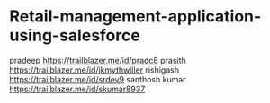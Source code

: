 # Retail-management-application-using-salesforce
pradeep https://trailblazer.me/id/pradc8
prasith https://trailblazer.me/id/jkmythwiller
rishigash https://trailblazer.me/id/srdev9
santhosh kumar https://trailblazer.me/id/skumar8937
